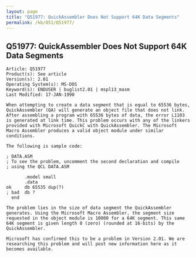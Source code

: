 ```yaml
---
layout: page
title: "Q51977: QuickAssembler Does Not Support 64K Data Segments"
permalink: /kb/051/Q51977/
---
```


## Q51977: QuickAssembler Does Not Support 64K Data Segments

	Article: Q51977
	Product(s): See article
	Version(s): 2.01
	Operating System(s): MS-DOS
	Keyword(s): ENDUSER | buglist2.01 | mspl13_masm
	Last Modified: 17-JAN-1990
	
	When attempting to create a data segment that is equal to 65536 bytes,
	QuickAssembler (QA) will generate an object file that does not link.
	After assembling a program with 65536 bytes of data, the error L1103
	is generated at link time. This problem occurs with any of the linkers
	provided with Microsoft QuickC with QuickAssembler. The Microsoft
	Macro Assembler produces a valid object module under similar
	conditions.
	
	The following is sample code:
	
	; DATA.ASM
	; To see the problem, uncomment the second declaration and compile
	; using the QCL DATA.ASM
	
	       .model small
	       .data
	ok     db 65535 dup(?)
	; bad  db ?
	  end
	
	The problem lies in the size of data segment the QuickAssembler
	generates. Using the Microsoft Macro Assembler, the segment size
	requested in the object module is 10000 for a 64K segment. This same
	64K segment is given length 0 (zero) (rounded at 16-bits) by the
	QuickAssembler.
	
	Microsoft has confirmed this to be a problem in Version 2.01. We are
	researching this problem and will post new information here as it
	becomes available.
